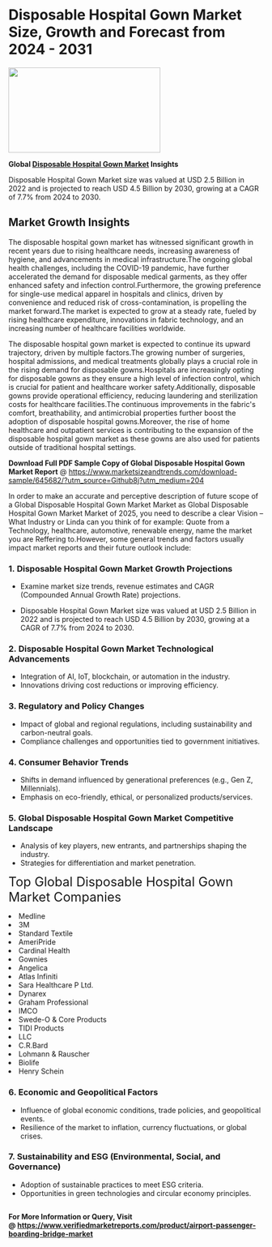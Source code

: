 <H1>Disposable Hospital Gown Market Size, Growth and Forecast from 2024 - 2031</H1><img class="aligncenter size-medium wp-image-584254" src="https://thirdeyenews.in/wp-content/uploads/2024/09/Global-Market-Research-300x168.jpeg" alt="" width="300" height="168" /><p><strong>Global&nbsp;<a href="https://www.marketsizeandtrends.com/download-sample/645682/?utm_source=Github8j?utm_medium=204">Disposable Hospital Gown Market</a> Insights</strong></p><p>Disposable Hospital Gown Market size was valued at USD 2.5 Billion in 2022 and is projected to reach USD 4.5 Billion by 2030, growing at a CAGR of 7.7% from 2024 to 2030.</p><p><h2>Market Growth Insights</h2> <p>The disposable hospital gown market has witnessed significant growth in recent years due to rising healthcare needs, increasing awareness of hygiene, and advancements in medical infrastructure.The ongoing global health challenges, including the COVID-19 pandemic, have further accelerated the demand for disposable medical garments, as they offer enhanced safety and infection control.Furthermore, the growing preference for single-use medical apparel in hospitals and clinics, driven by convenience and reduced risk of cross-contamination, is propelling the market forward.The market is expected to grow at a steady rate, fueled by rising healthcare expenditure, innovations in fabric technology, and an increasing number of healthcare facilities worldwide.</p> <p>The disposable hospital gown market is expected to continue its upward trajectory, driven by multiple factors.The growing number of surgeries, hospital admissions, and medical treatments globally plays a crucial role in the rising demand for disposable gowns.Hospitals are increasingly opting for disposable gowns as they ensure a high level of infection control, which is crucial for patient and healthcare worker safety.Additionally, disposable gowns provide operational efficiency, reducing laundering and sterilization costs for healthcare facilities.The continuous improvements in the fabric's comfort, breathability, and antimicrobial properties further boost the adoption of disposable hospital gowns.Moreover, the rise of home healthcare and outpatient services is contributing to the expansion of the disposable hospital gown market as these gowns are also used for patients outside of traditional hospital settings.</p> <p><span class=""><strong>Download Full PDF Sample Copy of Global Disposable Hospital Gown Market Report</strong> @ <a href="https://www.marketsizeandtrends.com/download-sample/645682/?utm_source=Github8j?utm_medium=204" target="_blank">https://www.marketsizeandtrends.com/download-sample/645682/?utm_source=Github8j?utm_medium=204</a></span></p><p>In order to make an accurate and perceptive description of future scope of a Global&nbsp;Disposable Hospital Gown Market Market as Global&nbsp;Disposable Hospital Gown Market Market of 2025, you need to describe a clear Vision &ndash; What Industry or Linda can you think of for example: Quote from a Technology, healthcare, automotive, renewable energy, name the market you are Reffering to.However, some general trends and factors usually impact market reports and their future outlook include:</p><h3>1.&nbsp;<strong>Disposable Hospital Gown Market Growth Projections</strong></h3><ul><li>Examine market size trends, revenue estimates and CAGR (Compounded Annual Growth Rate) projections.</li><li><p>Disposable Hospital Gown Market size was valued at USD 2.5 Billion in 2022 and is projected to reach USD 4.5 Billion by 2030, growing at a CAGR of 7.7% from 2024 to 2030.</p></li></ul><h3>2.&nbsp;<strong>Disposable Hospital Gown Market Technological Advancements</strong></h3><ul><li>Integration of AI, IoT, blockchain, or automation in the industry.</li><li>Innovations driving cost reductions or improving efficiency.</li></ul><h3>3.&nbsp;<strong>Regulatory and Policy Changes</strong></h3><ul><li>Impact of global and regional regulations, including sustainability and carbon-neutral goals.</li><li>Compliance challenges and opportunities tied to government initiatives.</li></ul><h3>4.&nbsp;<strong>Consumer Behavior Trends</strong></h3><ul><li>Shifts in demand influenced by generational preferences (e.g., Gen Z, Millennials).</li><li>Emphasis on eco-friendly, ethical, or personalized products/services.</li></ul><h3>5.&nbsp;<strong>Global Disposable Hospital Gown Market Competitive Landscape</strong></h3><ul><li>Analysis of key players, new entrants, and partnerships shaping the industry.</li><li>Strategies for differentiation and market penetration.</li></ul><p data-pm-slice="1 1 []"><span style="color: inherit; font-family: inherit; font-size: 25px;">Top Global Disposable Hospital Gown Market Companies</span></p><div class="" data-test-id=""><p><li>Medline</li><li> 3M</li><li> Standard Textile</li><li> AmeriPride</li><li> Cardinal Health</li><li> Gownies</li><li> Angelica</li><li> Atlas Infiniti</li><li> Sara Healthcare P Ltd.</li><li> Dynarex</li><li> Graham Professional</li><li> IMCO</li><li> Swede-O & Core Products</li><li> TIDI Products</li><li> LLC</li><li> C.R.Bard</li><li> Lohmann & Rauscher</li><li> Biolife</li><li> Henry Schein</li></p></div><h3>6.&nbsp;<strong>Economic and Geopolitical Factors</strong></h3><ul><li>Influence of global economic conditions, trade policies, and geopolitical events.</li><li>Resilience of the market to inflation, currency fluctuations, or global crises.</li></ul><h3>7.&nbsp;<strong>Sustainability and ESG (Environmental, Social, and Governance)</strong></h3><ul><li>Adoption of sustainable practices to meet ESG criteria.</li><li>Opportunities in green technologies and circular economy principles.</li></ul><h2><strong style="font-size: 14px;">For More Information or Query, Visit @&nbsp;</strong><a style="background-color: #ffffff; font-size: 14px;" href="https://www.marketsizeandtrends.com/report/disposable-hospital-gown-market/" target="_blank">https://www.verifiedmarketreports.com/product/airport-passenger-boarding-bridge-market</a></h2>